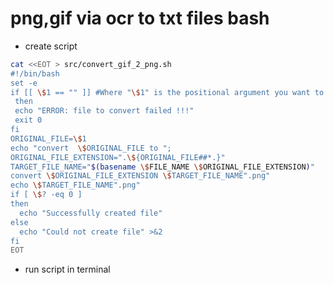 # png,gif via ocr to txt files bash

- create script

```bash
cat <<EOT > src/convert_gif_2_png.sh
#!/bin/bash
set -e
if [[ \$1 == "" ]] #Where "\$1" is the positional argument you want to validate 
 then
 echo "ERROR: file to convert failed !!!"
 exit 0
fi
ORIGINAL_FILE=\$1
echo "convert  \$ORIGINAL_FILE to ";
ORIGINAL_FILE_EXTENSION=".\${ORIGINAL_FILE##*.}"
TARGET_FILE_NAME="$(basename \$FILE_NAME \$ORIGINAL_FILE_EXTENSION)"
convert \$ORIGINAL_FILE_EXTENSION \$TARGET_FILE_NAME".png"
echo \$TARGET_FILE_NAME".png"
if [ \$? -eq 0 ] 
then 
  echo "Successfully created file" 
else 
  echo "Could not create file" >&2 
fi
EOT

```

- run script in terminal

```bash



```